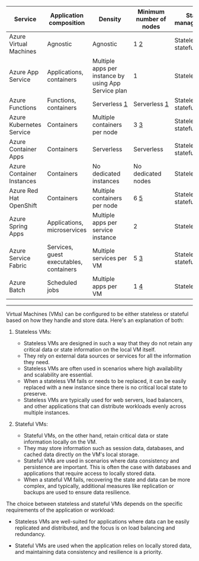 | Service                   | Application composition                 | Density                                                                                                                   | Minimum number of nodes                                                                                                   | State management                                                                                                                     | Web hosting    |
| ------------------------- | --------------------------------------- | ------------------------------------------------------------------------------------------------------------------------- | ------------------------------------------------------------------------------------------------------------------------- | ------------------------------------------------------------------------------------------------------------------------------------ | -------------- |
| Azure Virtual Machines    | Agnostic                                | Agnostic                                                                                                                  | 1 [2](https://learn.microsoft.com/en-us/azure/architecture/guide/technology-choices/compute-decision-tree#note2)          | Stateless or stateful                                                                                                                | Agnostic       |
| Azure App Service         | Applications, containers                | Multiple apps per instance by using App Service plan                                                                      | 1                                                                                                                         | Stateless                                                                                                                            | Built in       |
| Azure Functions           | Functions, containers                   | Serverless [1](https://learn.microsoft.com/en-us/azure/architecture/guide/technology-choices/compute-decision-tree#note1) | Serverless [1](https://learn.microsoft.com/en-us/azure/architecture/guide/technology-choices/compute-decision-tree#note1) | Stateless or stateful [6](https://learn.microsoft.com/en-us/azure/architecture/guide/technology-choices/compute-decision-tree#note6) | Not applicable |
| Azure Kubernetes Service  | Containers                              | Multiple containers per node                                                                                              | 3 [3](https://learn.microsoft.com/en-us/azure/architecture/guide/technology-choices/compute-decision-tree#note3)          | Stateless or stateful                                                                                                                | Agnostic       |
| Azure Container Apps      | Containers                              | Serverless                                                                                                                | Serverless                                                                                                                | Stateless or stateful                                                                                                                | Agnostic       |
| Azure Container Instances | Containers                              | No dedicated instances                                                                                                    | No dedicated nodes                                                                                                        | Stateless                                                                                                                            | Agnostic       |
| Azure Red Hat OpenShift   | Containers                              | Multiple containers per node                                                                                              | 6 [5](https://learn.microsoft.com/en-us/azure/architecture/guide/technology-choices/compute-decision-tree#note5)          | Stateless or stateful                                                                                                                | Agnostic       |
| Azure Spring Apps         | Applications, microservices             | Multiple apps per service instance                                                                                        | 2                                                                                                                         | Stateless                                                                                                                            | Built in       |
| Azure Service Fabric      | Services, guest executables, containers | Multiple services per VM                                                                                                  | 5 [3](https://learn.microsoft.com/en-us/azure/architecture/guide/technology-choices/compute-decision-tree#note3)          | Stateless or stateful                                                                                                                | Agnostic       |
| Azure Batch               | Scheduled jobs                          | Multiple apps per VM                                                                                                      | 1 [4](https://learn.microsoft.com/en-us/azure/architecture/guide/technology-choices/compute-decision-tree#note4)          | Stateless                                                                                                                            | No             |

---

Virtual Machines (VMs) can be configured to be either stateless or stateful based on how they handle and store data. Here's an explanation of both:

1. Stateless VMs:
    
    - Stateless VMs are designed in such a way that they do not retain any critical data or state information on the local VM itself.
    - They rely on external data sources or services for all the information they need.
    - Stateless VMs are often used in scenarios where high availability and scalability are essential.
    - When a stateless VM fails or needs to be replaced, it can be easily replaced with a new instance since there is no critical local state to preserve.
    - Stateless VMs are typically used for web servers, load balancers, and other applications that can distribute workloads evenly across multiple instances.
2. Stateful VMs:
    
    - Stateful VMs, on the other hand, retain critical data or state information locally on the VM.
    - They may store information such as session data, databases, and cached data directly on the VM's local storage.
    - Stateful VMs are used in scenarios where data consistency and persistence are important. This is often the case with databases and applications that require access to locally stored data.
    - When a stateful VM fails, recovering the state and data can be more complex, and typically, additional measures like replication or backups are used to ensure data resilience.

The choice between stateless and stateful VMs depends on the specific requirements of the application or workload:

- Stateless VMs are well-suited for applications where data can be easily replicated and distributed, and the focus is on load balancing and redundancy.
    
- Stateful VMs are used when the application relies on locally stored data, and maintaining data consistency and resilience is a priority.

